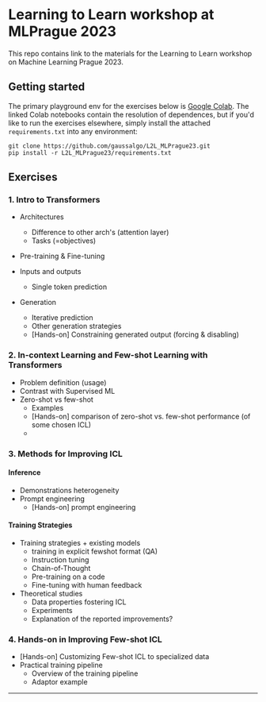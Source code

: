 # Learning to Learn workshop at MLPrague 2023
This repo contains link to the materials for the Learning to Learn workshop on Machine Learning Prague 2023.

## Getting started

The primary playground env for the exercises below is [Google Colab](https://colab.research.google.com). 
The linked Colab notebooks contain the resolution of dependences, but if you'd like to run the exercises elsewhere, simply install the attached `requirements.txt` into any environment:

```shell
git clone https://github.com/gaussalgo/L2L_MLPrague23.git
pip install -r L2L_MLPrague23/requirements.txt
```

## Exercises

### 1. Intro to Transformers

- Architectures
  - Difference to other arch's (attention layer)
  - Tasks (=objectives)

- Pre-training & Fine-tuning

- Inputs and outputs
  - Single token prediction

- Generation
  - Iterative prediction
  - Other generation strategies
  - [Hands-on] Constraining generated output (forcing & disabling)

### 2. In-context Learning and Few-shot Learning with Transformers
- Problem definition (usage)
- Contrast with Supervised ML
- Zero-shot vs few-shot
  - Examples
  - [Hands-on] comparison of zero-shot vs. few-shot performance (of some chosen ICL)
  - 
### 3. Methods for Improving ICL

#### Inference
- Demonstrations heterogeneity
- Prompt engineering
  - [Hands-on] prompt engineering

#### Training Strategies
- Training strategies + existing models
  - training in explicit fewshot format (QA)
  - Instruction tuning
  - Chain-of-Thought
  - Pre-training on a code
  - Fine-tuning with human feedback
- Theoretical studies
  - Data properties fostering ICL
  - Experiments
  - Explanation of the reported improvements?

### 4. Hands-on in Improving Few-shot ICL
- [Hands-on] Customizing Few-shot ICL to specialized data
- Practical training pipeline
  - Overview of the training pipeline
  - Adaptor example

-------


